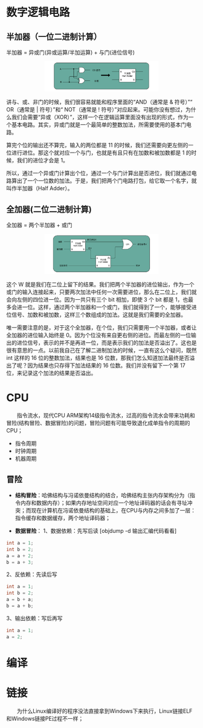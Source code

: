 # 数字逻辑电路

## 半加器（一位二进制计算）

半加器 = 异或门(异或运算/半加运算) + 与门(进位信号)

<p align="center"><img width="300" src="../static/半加器电路.JPG"></p>

讲与、或、非门的时候，我们很容易就能和程序里面的“AND（通常是 & 符号）”“ OR（通常是 | 符号）”和“ NOT（通常是 ! 符号）”对应起来。可能你没有想过，为什么我们会需要“异或（XOR）”，这样一个在逻辑运算里面没有出现的形式，作为一个基本电路。其实，异或门就是一个最简单的整数加法，所需要使用的基本门电路。

算完个位的输出还不算完，输入的两位都是 11 的时候，我们还需要向更左侧的一位进行进位。那这个就对应一个与门，也就是有且只有在加数和被加数都是 1 的时候，我们的进位才会是 1。

所以，通过一个异或门计算出个位，通过一个与门计算出是否进位，我们就通过电路算出了一个一位数的加法。于是，我们把两个门电路打包，给它取一个名字，就叫作半加器（Half Adder）。

## 全加器(二位二进制计算)

全加器 = 两个半加器 + 或门

<p align="center"><img width="300" src="../static/全加器电路.JPG"></p>
这个 W 就是我们在二位上留下的结果。我们把两个半加器的进位输出，作为一个或门的输入连接起来，只要两次加法中任何一次需要进位，那么在二位上，我们就会向左侧的四位进一位。因为一共只有三个 bit 相加，即使 3 个 bit 都是 1，也最多会进一位。这样，通过两个半加器和一个或门，我们就得到了一个，能够接受进位信号、加数和被加数，这样三个数组成的加法。这就是我们需要的全加器。


唯一需要注意的是，对于这个全加器，在个位，我们只需要用一个半加器，或者让全加器的进位输入始终是 0。因为个位没有来自更右侧的进位。而最左侧的一位输出的进位信号，表示的并不是再进一位，而是表示我们的加法是否溢出了。这也是很有意思的一点。以前我自己在了解二进制加法的时候，一直有这么个疑问，既然 int 这样的 16 位的整数加法，结果也是 16 位数，那我们怎么知道加法最终是否溢出了呢？因为结果也只存得下加法结果的 16 位数。我们并没有留下一个第 17 位，来记录这个加法的结果是否溢出。

# CPU
&emsp;&emsp;指令流水，现代CPU ARM架构14级指令流水，过高的指令流水会带来功耗和冒险(结构冒险、数据冒险)的问题，冒险问题有可能导致退化成单指令的周期的CPU；

- 指令周期
- 时钟周期
- 机器周期

## 冒险
- **结构冒险**：哈佛结构与冯诺依曼结构的结合，哈佛结构主张内存架构分为（指令内存和数据内存）；如果内存地址空间对应一个地址译码器的话会有寻址冲突；而现在计算机在冯诺依曼结构的基础上，在CPU与内存之间多加了一层：指令缓存和数据缓存，两个地址译码器；

- **数据冒险**：
1、数据依赖：先写后读  [objdump -d 输出汇编代码看看]
```C
int a = 1;
int b = 2;
a = a + 2;
b = a + 3;
```

2、反依赖：先读后写
```C
int a = 1;
int b = 2;
a = b + a;
b = a + b;
```

3、输出依赖：写后再写
```C
int a = 1;
a = 2;
```

# 编译

# 链接
&emsp;&emsp;为什么Linux编译好的程序没法直接拿到Windows下来执行，Linux链接ELF和Windows链接PE过程不一样；
